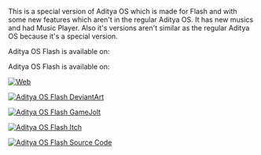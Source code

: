 This is a special version of Aditya OS which is made for Flash and with some new features which aren't in the regular Aditya OS.
It has new musics and had Music Player.
Also it's versions aren't similar as the regular Aditya OS because it's a special version.

Aditya OS Flash is available on:
<p>Aditya OS Flash is available on:</p>
<p><a href="https://mastered-yt-aditya.github.io/aditya-os-flash-online/" target="_blank"><img src="https://img.itch.zone/aW1nLzE0MzM1ODIzLnBuZw==/original/%2FEI9w7.png" alt="Web" title="Web"></a><br></p>
<p><a href="https://www.deviantart.com/masteredytaditya/art/Aditya-OS-Flash-990296942" target="_blank"><img src="https://img.itch.zone/aW1nLzEzODM3NjQwLnBuZw==/original/81X4%2Bn.png" alt="Aditya OS Flash DeviantArt" title="Aditya OS Flash DeviantArt"></a></p>
<p><a href="https://gamejolt.com/games/aditya_os/705038" target="_blank"><img src="https://img.itch.zone/aW1nLzEzODM3NjQ0LnBuZw==/original/rdWZW0.png" alt="Aditya OS Flash GameJolt" title="Aditya OS Flash GameJolt"></a><br></p>
<p><a href="https://mastered-yt-aditya.itch.io/aditya-os-flash" target="_blank"><img src="https://img.itch.zone/aW1nLzEzODM3NjUyLnBuZw==/original/xJRoef.png" alt="Aditya OS Flash Itch" title="Aditya OS Flash Itch"></a></p>
<p><a href="https://github.com/Mastered-YT-Aditya/Aditya-OS/tree/main/Aditya-OS-Flash" target="_blank"><img src="https://img.itch.zone/aW1nLzEzODM3NjUzLnBuZw==/original/2eLwSA.png" alt="Aditya OS Flash Source Code" title="Aditya OS Flash Source Code"></a><br></p>
